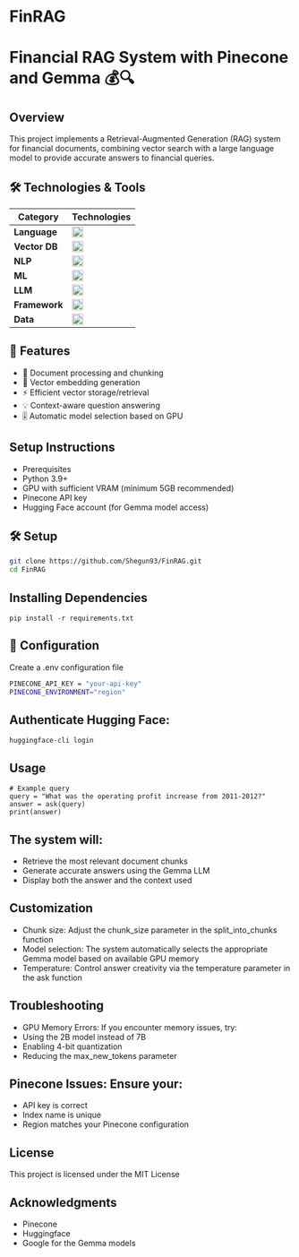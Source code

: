 # FinRAG
# Financial RAG System with Pinecone and Gemma 💰🔍

## Overview

This project implements a Retrieval-Augmented Generation (RAG) system for financial documents, combining vector search with a large language model to provide accurate answers to financial queries.

## 🛠️ Technologies & Tools

| Category       | Technologies                                                                 |
|----------------|-----------------------------------------------------------------------------|
| **Language**   | <img src="https://img.shields.io/badge/Python-3776AB?logo=python&logoColor=white" height="20"> |
| **Vector DB**  | <img src="https://img.shields.io/badge/Pinecone-430098?logo=pinecone&logoColor=white" height="20"> |
| **NLP**        | <img src="https://img.shields.io/badge/spaCy-09A3D5?logo=spacy&logoColor=white" height="20"> |
| **ML**         | <img src="https://img.shields.io/badge/PyTorch-EE4C2C?logo=pytorch&logoColor=white" height="20"> |
| **LLM**        | <img src="https://img.shields.io/badge/Gemma-FFD166?logo=google&logoColor=white" height="20"> |
| **Framework**  | <img src="https://img.shields.io/badge/Hugging%20Face-FFD21F?logo=huggingface&logoColor=black" height="20"> |
| **Data**       | <img src="https://img.shields.io/badge/Pandas-150458?logo=pandas&logoColor=white" height="20"> |

## 🚀 Features

- 📄 Document processing and chunking
- 🔢 Vector embedding generation
- ⚡ Efficient vector storage/retrieval
- 💡 Context-aware question answering
- 🎚️ Automatic model selection based on GPU

## Setup Instructions
- Prerequisites
- Python 3.9+
- GPU with sufficient VRAM (minimum 5GB recommended)
- Pinecone API key
- Hugging Face account (for Gemma model access)

## 🛠️ Setup

```bash
git clone https://github.com/Shegun93/FinRAG.git
cd FinRAG
```
## Installing Dependencies
```
pip install -r requirements.txt
```
## 🔑 Configuration

Create a .env configuration file
```bash
PINECONE_API_KEY = "your-api-key"
PINECONE_ENVIRONMENT="region"
```
## Authenticate Hugging Face:
```
huggingface-cli login
```
## Usage
```
# Example query
query = "What was the operating profit increase from 2011-2012?"
answer = ask(query)
print(answer)
```
## The system will:
- Retrieve the most relevant document chunks
- Generate accurate answers using the Gemma LLM
- Display both the answer and the context used

## Customization
- Chunk size: Adjust the chunk_size parameter in the split_into_chunks function
- Model selection: The system automatically selects the appropriate Gemma model based on available GPU memory
- Temperature: Control answer creativity via the temperature parameter in the ask function

## Troubleshooting
- GPU Memory Errors: If you encounter memory issues, try:
- Using the 2B model instead of 7B
- Enabling 4-bit quantization
- Reducing the max_new_tokens parameter

## Pinecone Issues: Ensure your:
- API key is correct
- Index name is unique
- Region matches your Pinecone configuration

## License
This project is licensed under the MIT License 

## Acknowledgments
- Pinecone
- Huggingface
- Google for the Gemma models

